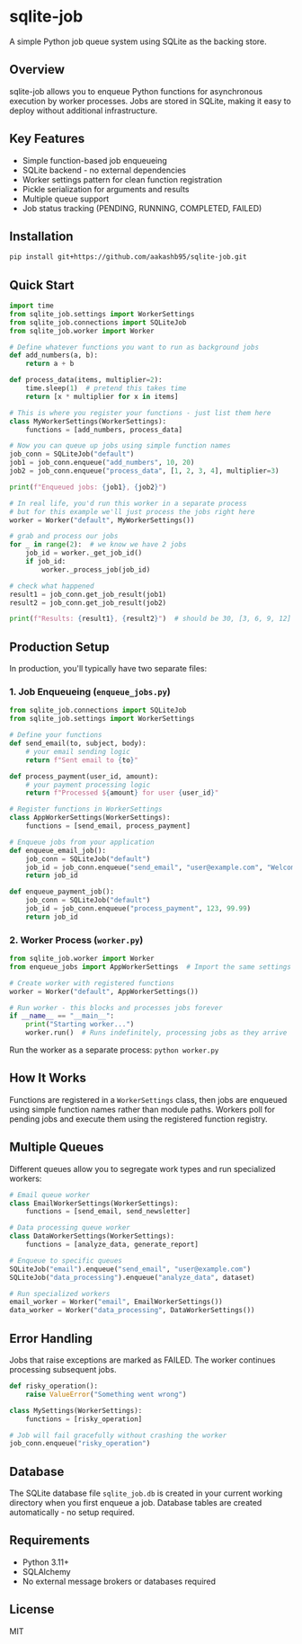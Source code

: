 # sqlite-job

A simple Python job queue system using SQLite as the backing store.

## Overview

sqlite-job allows you to enqueue Python functions for asynchronous execution by worker processes. Jobs are stored in SQLite, making it easy to deploy without additional infrastructure.

## Key Features

- Simple function-based job enqueueing
- SQLite backend - no external dependencies
- Worker settings pattern for clean function registration  
- Pickle serialization for arguments and results
- Multiple queue support
- Job status tracking (PENDING, RUNNING, COMPLETED, FAILED)

## Installation

```bash
pip install git+https://github.com/aakashb95/sqlite-job.git
```

## Quick Start

```python
import time
from sqlite_job.settings import WorkerSettings
from sqlite_job.connections import SQLiteJob
from sqlite_job.worker import Worker

# Define whatever functions you want to run as background jobs
def add_numbers(a, b):
    return a + b

def process_data(items, multiplier=2):
    time.sleep(1)  # pretend this takes time
    return [x * multiplier for x in items]

# This is where you register your functions - just list them here
class MyWorkerSettings(WorkerSettings):
    functions = [add_numbers, process_data]

# Now you can queue up jobs using simple function names
job_conn = SQLiteJob("default")
job1 = job_conn.enqueue("add_numbers", 10, 20)
job2 = job_conn.enqueue("process_data", [1, 2, 3, 4], multiplier=3)

print(f"Enqueued jobs: {job1}, {job2}")

# In real life, you'd run this worker in a separate process
# but for this example we'll just process the jobs right here
worker = Worker("default", MyWorkerSettings())

# grab and process our jobs
for _ in range(2):  # we know we have 2 jobs
    job_id = worker._get_job_id()
    if job_id:
        worker._process_job(job_id)

# check what happened
result1 = job_conn.get_job_result(job1)
result2 = job_conn.get_job_result(job2)

print(f"Results: {result1}, {result2}")  # should be 30, [3, 6, 9, 12]
```

## Production Setup

In production, you'll typically have two separate files:

### 1. Job Enqueueing (`enqueue_jobs.py`)

```python
from sqlite_job.connections import SQLiteJob
from sqlite_job.settings import WorkerSettings

# Define your functions
def send_email(to, subject, body):
    # your email sending logic
    return f"Sent email to {to}"

def process_payment(user_id, amount):
    # your payment processing logic
    return f"Processed ${amount} for user {user_id}"

# Register functions in WorkerSettings
class AppWorkerSettings(WorkerSettings):
    functions = [send_email, process_payment]

# Enqueue jobs from your application
def enqueue_email_job():
    job_conn = SQLiteJob("default")
    job_id = job_conn.enqueue("send_email", "user@example.com", "Welcome", "Thanks for signing up!")
    return job_id

def enqueue_payment_job():
    job_conn = SQLiteJob("default") 
    job_id = job_conn.enqueue("process_payment", 123, 99.99)
    return job_id
```

### 2. Worker Process (`worker.py`)

```python
from sqlite_job.worker import Worker
from enqueue_jobs import AppWorkerSettings  # Import the same settings

# Create worker with registered functions
worker = Worker("default", AppWorkerSettings())

# Run worker - this blocks and processes jobs forever
if __name__ == "__main__":
    print("Starting worker...")
    worker.run()  # Runs indefinitely, processing jobs as they arrive
```

Run the worker as a separate process: `python worker.py`

## How It Works

Functions are registered in a `WorkerSettings` class, then jobs are enqueued using simple function names rather than module paths. Workers poll for pending jobs and execute them using the registered function registry.

## Multiple Queues

Different queues allow you to segregate work types and run specialized workers:

```python
# Email queue worker
class EmailWorkerSettings(WorkerSettings):
    functions = [send_email, send_newsletter]

# Data processing queue worker  
class DataWorkerSettings(WorkerSettings):
    functions = [analyze_data, generate_report]

# Enqueue to specific queues
SQLiteJob("email").enqueue("send_email", "user@example.com")
SQLiteJob("data_processing").enqueue("analyze_data", dataset)

# Run specialized workers
email_worker = Worker("email", EmailWorkerSettings())
data_worker = Worker("data_processing", DataWorkerSettings())
```

## Error Handling

Jobs that raise exceptions are marked as FAILED. The worker continues processing subsequent jobs.

```python
def risky_operation():
    raise ValueError("Something went wrong")

class MySettings(WorkerSettings):
    functions = [risky_operation]

# Job will fail gracefully without crashing the worker
job_conn.enqueue("risky_operation")
```

## Database

The SQLite database file `sqlite_job.db` is created in your current working directory when you first enqueue a job. Database tables are created automatically - no setup required.

## Requirements

- Python 3.11+
- SQLAlchemy
- No external message brokers or databases required

## License

MIT